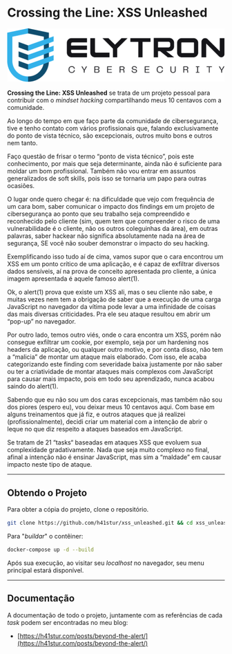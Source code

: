 # Crossing the Line: XSS Unleashed

![XSS Unleashed](/src/img/elytron.png)


**Crossing the Line: XSS Unleashed** se trata de um projeto pessoal para contribuir com o *mindset hacking* compartilhando meus 10 centavos com a comunidade.

Ao longo do tempo em que faço parte da comunidade de cibersegurança, tive e tenho contato com vários profissionais que, falando exclusivamente do ponto de vista técnico, são excepcionais, outros muito bons e outros nem tanto.

Faço questão de frisar o termo “ponto de vista técnico”, pois este conhecimento, por mais que seja determinante, ainda não é suficiente para moldar um bom profissional. Também não vou entrar em assuntos generalizados de soft skills, pois isso se tornaria um papo para outras ocasiões.

O lugar onde quero chegar é: na dificuldade que vejo com frequência de um cara bom, saber comunicar o impacto dos findings em um projeto de cibersegurança ao ponto que seu trabalho seja compreendido e reconhecido pelo cliente (sim, quem tem que compreender o risco de uma vulnerabilidade é o cliente, não os outros coleguinhas da área), em outras palavras, saber hackear não significa absolutamente nada na área de segurança, SE você não souber demonstrar o impacto do seu hacking.

Exemplificando isso tudo aí de cima, vamos supor que o cara encontrou um XSS em um ponto crítico de uma aplicação, e é capaz de exfiltrar diversos dados sensíveis, aí na prova de conceito apresentada pro cliente, a única imagem apresentada é aquele famoso alert(1).

Ok, o alert(1) prova que existe um XSS ali, mas o seu cliente não sabe, e muitas vezes nem tem a obrigação de saber que a execução de uma carga JavaScript no navegador da vítima pode levar a uma infinidade de coisas das mais diversas criticidades. Pra ele seu ataque resultou em abrir um “pop-up” no navegador.

Por outro lado, temos outro viés, onde o cara encontra um XSS, porém não consegue exfiltrar um cookie, por exemplo, seja por um hardening nos headers da aplicação, ou qualquer outro motivo, e por conta disso, não tem a “malicia” de montar um ataque mais elaborado. Com isso, ele acaba categorizando este finding com severidade baixa justamente por não saber ou ter a criatividade de montar ataques mais complexos com JavaScript para causar mais impacto, pois em todo seu aprendizado, nunca acabou saindo do alert(1).

Sabendo que eu não sou um dos caras excepcionais, mas também não sou dos piores (espero eu), vou deixar meus 10 centavos aqui. Com base em alguns treinamentos que já fiz, e outros ataques que já realizei (profissionalmente), decidi criar um material com a intenção de abrir o leque no que diz respeito a ataques baseados em JavaScript.

Se tratam de 21 “tasks“ baseadas em ataques XSS que evoluem sua complexidade gradativamente. Nada que seja muito complexo no final, afinal a intenção não é ensinar JavaScript, mas sim a “maldade” em causar impacto neste tipo de ataque.

---

## Obtendo o Projeto

Para obter a cópia do projeto, clone o repositório.

```bash
git clone https://github.com/h41stur/xss_unleashed.git && cd xss_unleashed
```

Para "*buildar*" o contêiner:

```bash
docker-compose up -d --build
```

Após sua execução, ao visitar seu *localhost* no navegador, seu menu principal estará disponível.

---

## Documentação

A documentação de todo o projeto, juntamente com as referências de cada *task* podem ser encontradas no meu blog:

- [https://h41stur.com/posts/beyond-the-alert/](https://h41stur.com/posts/beyond-the-alert/)

